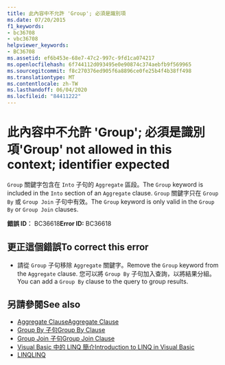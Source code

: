 ```yaml
---
title: 此內容中不允許 'Group'; 必須是識別項
ms.date: 07/20/2015
f1_keywords:
- bc36708
- vbc36708
helpviewer_keywords:
- BC36708
ms.assetid: ef6b453e-68e7-47c2-997c-9fd1ca074217
ms.openlocfilehash: 6f744112d093495e0e90874c374aebfb9f569965
ms.sourcegitcommit: f8c270376ed905f6a8896ce0fe25b4f4b38ff498
ms.translationtype: MT
ms.contentlocale: zh-TW
ms.lasthandoff: 06/04/2020
ms.locfileid: "84411222"
---
```

# <a name="group-not-allowed-in-this-context-identifier-expected"></a><span data-ttu-id="e2f68-102">此內容中不允許 'Group'; 必須是識別項</span><span class="sxs-lookup"><span data-stu-id="e2f68-102">'Group' not allowed in this context; identifier expected</span></span>
<span data-ttu-id="e2f68-103">`Group` 關鍵字包含在 `Into` 子句的 `Aggregate` 區段。</span><span class="sxs-lookup"><span data-stu-id="e2f68-103">The `Group` keyword is included in the `Into` section of an `Aggregate` clause.</span></span> <span data-ttu-id="e2f68-104">`Group` 關鍵字只在 `Group By` 或 `Group Join` 子句中有效。</span><span class="sxs-lookup"><span data-stu-id="e2f68-104">The `Group` keyword is only valid in the `Group By` or `Group Join` clauses.</span></span>  
  
 <span data-ttu-id="e2f68-105">**錯誤 ID︰** BC36618</span><span class="sxs-lookup"><span data-stu-id="e2f68-105">**Error ID:** BC36618</span></span>  
  
## <a name="to-correct-this-error"></a><span data-ttu-id="e2f68-106">更正這個錯誤</span><span class="sxs-lookup"><span data-stu-id="e2f68-106">To correct this error</span></span>  
  
- <span data-ttu-id="e2f68-107">請從 `Group` 子句移除 `Aggregate` 關鍵字。</span><span class="sxs-lookup"><span data-stu-id="e2f68-107">Remove the `Group` keyword from the `Aggregate` clause.</span></span> <span data-ttu-id="e2f68-108">您可以將 `Group By` 子句加入查詢，以將結果分組。</span><span class="sxs-lookup"><span data-stu-id="e2f68-108">You can add a `Group By` clause to the query to group results.</span></span>  
  
## <a name="see-also"></a><span data-ttu-id="e2f68-109">另請參閱</span><span class="sxs-lookup"><span data-stu-id="e2f68-109">See also</span></span>

- [<span data-ttu-id="e2f68-110">Aggregate Clause</span><span class="sxs-lookup"><span data-stu-id="e2f68-110">Aggregate Clause</span></span>](../language-reference/queries/aggregate-clause.md)
- [<span data-ttu-id="e2f68-111">Group By 子句</span><span class="sxs-lookup"><span data-stu-id="e2f68-111">Group By Clause</span></span>](../language-reference/queries/group-by-clause.md)
- [<span data-ttu-id="e2f68-112">Group Join 子句</span><span class="sxs-lookup"><span data-stu-id="e2f68-112">Group Join Clause</span></span>](../language-reference/queries/group-join-clause.md)
- [<span data-ttu-id="e2f68-113">Visual Basic 中的 LINQ 簡介</span><span class="sxs-lookup"><span data-stu-id="e2f68-113">Introduction to LINQ in Visual Basic</span></span>](../programming-guide/language-features/linq/introduction-to-linq.md)
- [<span data-ttu-id="e2f68-114">LINQ</span><span class="sxs-lookup"><span data-stu-id="e2f68-114">LINQ</span></span>](../programming-guide/language-features/linq/index.md)
